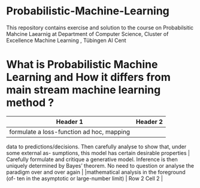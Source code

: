 # Probabilistic-Machine-Learning
This repository contains exercise and solution to the course on Probabilsitic Mahcine Laearnig at  Department of Computer Science, Cluster of Excellence Machine Learning
, Tübingen AI Cent

# What is Probabilistic Machine Learning and How it differs from main stream machine learning method ?
| Header 1 | Header 2 |
|---|---|
| formulate a loss-function ad hoc, mapping
data to predictions/decisions. Then carefully
analyse to show that, under some external as-
sumptions, this model has certain desirable
properties | Carefully formulate and critique a generative
model. Inference is then uniquely determined
by Bayes’ theorem. No need to question or
analyse the paradigm over and over again |
|mathematical analysis in the foreground (of-
ten in the asymptotic or large-number limit) | Row 2 Cell 2 | 